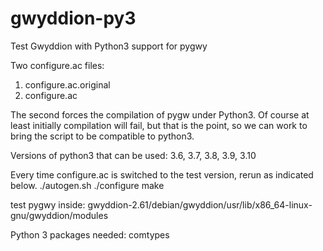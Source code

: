 # gwyddion-py3
Test Gwyddion with  Python3 support for pygwy

Two configure.ac files:

1. configure.ac.original
2. configure.ac

The second forces the compilation of pygw under Python3. Of course at least initially compilation will fail, but that is the point, so we can work to bring the script to be compatible to python3.

Versions of python3 that can be used: 3.6, 3.7, 3.8, 3.9, 3.10

Every time configure.ac is switched to the test version, rerun as indicated below.
./autogen.sh
./configure
make

test pygwy inside: 
gwyddion-2.61/debian/gwyddion/usr/lib/x86_64-linux-gnu/gwyddion/modules

Python 3 packages needed: comtypes


